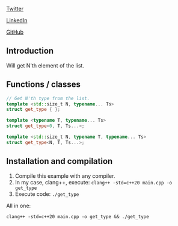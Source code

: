 [Twitter](https://twitter.com/conPdePABLO)

[LinkedIn](https://www.linkedin.com/in/parequena/)

[GitHub](https://github.com/parequena)

## Introduction

Will get N'th element of the list.

## Functions / classes
``` cpp
// Get N'th type from the list.
template <std::size_t N, typename... Ts>
struct get_type { };

template <typename T, typename... Ts>
struct get_type<0, T, Ts...>;

template <std::size_t N, typename T, typename... Ts>
struct get_type<N, T, Ts...>;
```
 
## Installation and compilation
1. Compile this example with any compiler.
2. In my case, clang++, execute: `clang++ -std=c++20 main.cpp -o get_type`
3. Execute code: `./get_type`

All in one:

`clang++ -std=c++20 main.cpp -o get_type && ./get_type`
